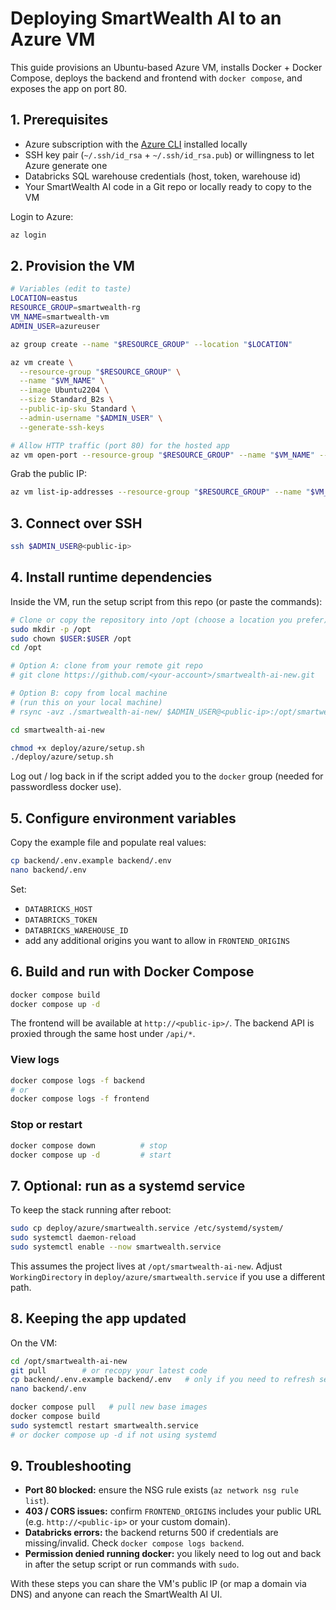# Deploying SmartWealth AI to an Azure VM

This guide provisions an Ubuntu-based Azure VM, installs Docker + Docker Compose, deploys the backend and frontend with `docker compose`, and exposes the app on port 80.

## 1. Prerequisites
- Azure subscription with the [Azure CLI](https://learn.microsoft.com/cli/azure/install-azure-cli) installed locally
- SSH key pair (`~/.ssh/id_rsa` + `~/.ssh/id_rsa.pub`) or willingness to let Azure generate one
- Databricks SQL warehouse credentials (host, token, warehouse id)
- Your SmartWealth AI code in a Git repo or locally ready to copy to the VM

Login to Azure:
```bash
az login
```

## 2. Provision the VM
```bash
# Variables (edit to taste)
LOCATION=eastus
RESOURCE_GROUP=smartwealth-rg
VM_NAME=smartwealth-vm
ADMIN_USER=azureuser

az group create --name "$RESOURCE_GROUP" --location "$LOCATION"

az vm create \
  --resource-group "$RESOURCE_GROUP" \
  --name "$VM_NAME" \
  --image Ubuntu2204 \
  --size Standard_B2s \
  --public-ip-sku Standard \
  --admin-username "$ADMIN_USER" \
  --generate-ssh-keys

# Allow HTTP traffic (port 80) for the hosted app
az vm open-port --resource-group "$RESOURCE_GROUP" --name "$VM_NAME" --port 80 --priority 1001
```

Grab the public IP:
```bash
az vm list-ip-addresses --resource-group "$RESOURCE_GROUP" --name "$VM_NAME" -o table
```

## 3. Connect over SSH
```bash
ssh $ADMIN_USER@<public-ip>
```

## 4. Install runtime dependencies
Inside the VM, run the setup script from this repo (or paste the commands):
```bash
# Clone or copy the repository into /opt (choose a location you prefer)
sudo mkdir -p /opt
sudo chown $USER:$USER /opt
cd /opt

# Option A: clone from your remote git repo
# git clone https://github.com/<your-account>/smartwealth-ai-new.git

# Option B: copy from local machine
# (run this on your local machine)
# rsync -avz ./smartwealth-ai-new/ $ADMIN_USER@<public-ip>:/opt/smartwealth-ai-new/

cd smartwealth-ai-new

chmod +x deploy/azure/setup.sh
./deploy/azure/setup.sh
```

Log out / log back in if the script added you to the `docker` group (needed for passwordless docker use).

## 5. Configure environment variables
Copy the example file and populate real values:
```bash
cp backend/.env.example backend/.env
nano backend/.env
```
Set:
- `DATABRICKS_HOST`
- `DATABRICKS_TOKEN`
- `DATABRICKS_WAREHOUSE_ID`
- add any additional origins you want to allow in `FRONTEND_ORIGINS`

## 6. Build and run with Docker Compose
```bash
docker compose build
docker compose up -d
```

The frontend will be available at `http://<public-ip>/`. The backend API is proxied through the same host under `/api/*`.

### View logs
```bash
docker compose logs -f backend
# or
docker compose logs -f frontend
```

### Stop or restart
```bash
docker compose down          # stop
docker compose up -d         # start
```

## 7. Optional: run as a systemd service
To keep the stack running after reboot:
```bash
sudo cp deploy/azure/smartwealth.service /etc/systemd/system/
sudo systemctl daemon-reload
sudo systemctl enable --now smartwealth.service
```

This assumes the project lives at `/opt/smartwealth-ai-new`. Adjust `WorkingDirectory` in `deploy/azure/smartwealth.service` if you use a different path.

## 8. Keeping the app updated
On the VM:
```bash
cd /opt/smartwealth-ai-new
git pull        # or recopy your latest code
cp backend/.env.example backend/.env   # only if you need to refresh secrets
nano backend/.env

docker compose pull   # pull new base images
docker compose build
sudo systemctl restart smartwealth.service
# or docker compose up -d if not using systemd
```

## 9. Troubleshooting
- **Port 80 blocked:** ensure the NSG rule exists (`az network nsg rule list`).
- **403 / CORS issues:** confirm `FRONTEND_ORIGINS` includes your public URL (e.g. `http://<public-ip>` or your custom domain).
- **Databricks errors:** the backend returns 500 if credentials are missing/invalid. Check `docker compose logs backend`.
- **Permission denied running docker:** you likely need to log out and back in after the setup script or run commands with `sudo`.

With these steps you can share the VM's public IP (or map a domain via DNS) and anyone can reach the SmartWealth AI UI.
